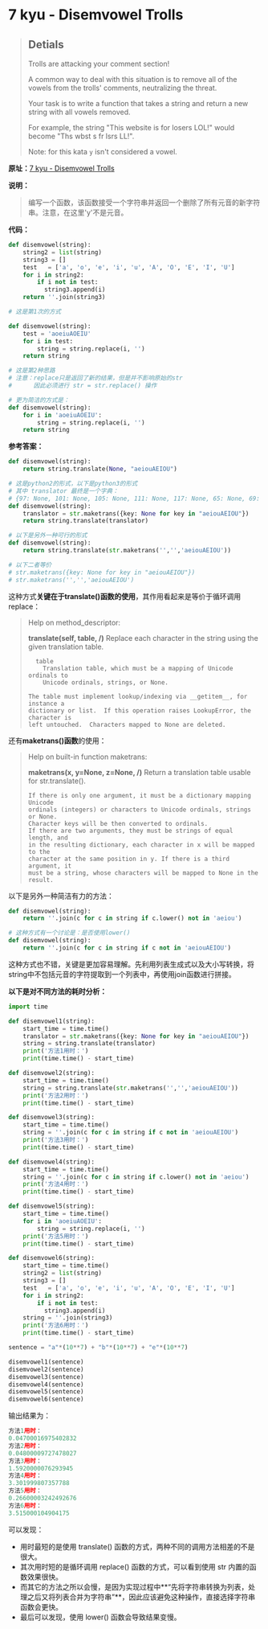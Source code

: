 # 7 kyu - Disemvowel Trolls


>## Detials
>
>Trolls are attacking your comment section!
>
>A common way to deal with this situation is to remove all of the vowels from the trolls' comments, neutralizing the threat.
>
>Your task is to write a function that takes a string and return a new string with all vowels removed.
>
>For example, the string "This website is for losers LOL!" would become "Ths wbst s fr lsrs LL!".
>
>Note: for this kata `y` isn't considered a vowel.



**原址：**[7 kyu - Disemvowel Trolls](<https://www.codewars.com/kata/52fba66badcd10859f00097e>)



**说明：**

> 编写一个函数，该函数接受一个字符串并返回一个删除了所有元音的新字符串。注意，在这里'y'不是元音。



**代码：**

```python
def disemvowel(string):
    string2 = list(string)
    string3 = []
    test   = ['a', 'o', 'e', 'i', 'u', 'A', 'O', 'E', 'I', 'U']
    for i in string2:
        if i not in test:
          string3.append(i)
    return ''.join(string3)

# 这是第1次的方式
```

```python
def disemvowel(string):
    test = 'aoeiuAOEIU'
    for i in test:
        string = string.replace(i, '')
    return string

# 这是第2种思路
# 注意：replace只是返回了新的结果，但是并不影响原始的str
#	   因此必须进行 str = str.replace() 操作

# 更为简洁的方式是：
def disemvowel(string):
    for i in 'aoeiuAOEIU':
        string = string.replace(i, '')
    return string
```



**参考答案：**

```python
def disemvowel(string):
    return string.translate(None, "aeiouAEIOU")

# 这是python2的形式，以下是python3的形式
# 其中 translator 最终是一个字典：
# {97: None, 101: None, 105: None, 111: None, 117: None, 65: None, 69: None, 73: None, 79: None, 85: None}
def disemvowel(string):
    translator = str.maketrans({key: None for key in "aeiouAEIOU"})
    return string.translate(translator)

# 以下是另外一种可行的形式
def disemvowel(string):
    return string.translate(str.maketrans('','','aeiouAEIOU'))

# 以下二者等价
# str.maketrans({key: None for key in "aeiouAEIOU"})
# str.maketrans('','','aeiouAEIOU')
```

这种方式**关键在于translate()函数的使用**，其作用看起来是等价于循环调用replace：

> Help on method_descriptor:
>
> **translate(self, table, /)**
>     Replace each character in the string using the given translation table.
>
>       table
>         Translation table, which must be a mapping of Unicode ordinals to
>         Unicode ordinals, strings, or None.
>    
>     The table must implement lookup/indexing via __getitem__, for instance a
>     dictionary or list.  If this operation raises LookupError, the character is
>     left untouched.  Characters mapped to None are deleted.

还有**maketrans()函数**的使用：

> Help on built-in function maketrans:
>
> **maketrans(x, y=None, z=None, /)**
>     Return a translation table usable for str.translate().
>
>     If there is only one argument, it must be a dictionary mapping Unicode
>     ordinals (integers) or characters to Unicode ordinals, strings or None.
>     Character keys will be then converted to ordinals.
>     If there are two arguments, they must be strings of equal length, and
>     in the resulting dictionary, each character in x will be mapped to the
>     character at the same position in y. If there is a third argument, it
>     must be a string, whose characters will be mapped to None in the result.

以下是另外一种简洁有力的方法：

```python
def disemvowel(string):
    return ''.join(c for c in string if c.lower() not in 'aeiou')

# 这种方式有一个讨论是：是否使用lower()
def disemvowel(string):
    return ''.join(c for c in string if c not in 'aeiouAEIOU')
```

这种方式也不错，关键是更加容易理解。先利用列表生成式以及大小写转换，将string中不包括元音的字符提取到一个列表中，再使用join函数进行拼接。



**以下是对不同方法的耗时分析：**

```python
import time

def disemvowel1(string):
    start_time = time.time()
    translator = str.maketrans({key: None for key in "aeiouAEIOU"})
    string = string.translate(translator)
    print('方法1用时：')
    print(time.time() - start_time)

def disemvowel2(string):
    start_time = time.time()
    string = string.translate(str.maketrans('','','aeiouAEIOU'))
    print('方法2用时：')
    print(time.time() - start_time)

def disemvowel3(string):
    start_time = time.time()
    string = ''.join(c for c in string if c not in 'aeiouAEIOU')
    print('方法3用时：')
    print(time.time() - start_time)

def disemvowel4(string):
    start_time = time.time()
    string = ''.join(c for c in string if c.lower() not in 'aeiou')
    print('方法4用时：')
    print(time.time() - start_time)

def disemvowel5(string):
    start_time = time.time()
    for i in 'aoeiuAOEIU':
        string = string.replace(i, '')
    print('方法5用时：')
    print(time.time() - start_time)

def disemvowel6(string):
    start_time = time.time()
    string2 = list(string)
    string3 = []
    test   = ['a', 'o', 'e', 'i', 'u', 'A', 'O', 'E', 'I', 'U']
    for i in string2:
        if i not in test:
          string3.append(i)
    string = ''.join(string3)
    print('方法6用时：')
    print(time.time() - start_time)

sentence = "a"*(10**7) + "b"*(10**7) + "e"*(10**7)

disemvowel1(sentence)
disemvowel2(sentence)
disemvowel3(sentence)
disemvowel4(sentence)
disemvowel5(sentence)
disemvowel6(sentence)
```

输出结果为：

```python
方法1用时：
0.04700016975402832
方法2用时：
0.04800009727478027
方法3用时：
1.5920000076293945
方法4用时：
3.301999807357788
方法5用时：
0.26600003242492676
方法6用时：
3.515000104904175
```

可以发现：

- 用时最短的是使用 translate() 函数的方式，两种不同的调用方法相差的不是很大。
- 其次用时短的是循环调用 replace() 函数的方式，可以看到使用 str 内置的函数效果很快。
- 而其它的方法之所以会慢，是因为实现过程中**“先将字符串转换为列表，处理之后又将列表合并为字符串”**，因此应该避免这种操作，直接选择字符串函数会更快。
- 最后可以发现，使用 lower() 函数会导致结果变慢。
